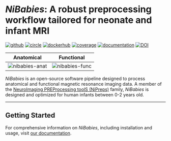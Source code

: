 # *NiBabies*: A robust preprocessing workflow tailored for neonate and infant MRI

[![github](https://github.com/nipreps/nibabies/actions/workflows/pytest.yml/badge.svg)](https://github.com/nipreps/nibabies/actions)
[![circle](https://circleci.com/gh/nipreps/nibabies/tree/master.svg?style=shield)](https://circleci.com/gh/nipreps/nibabies/tree/master)
[![dockerhub](https://img.shields.io/badge/docker-nipreps/nibabies-brightgreen.svg?logo=docker&style=flat)](https://hub.docker.com/r/nipreps/nibabies/tags/)
[![coverage](https://codecov.io/gh/nipreps/nibabies/branch/master/graph/badge.svg)](https://app.codecov.io/gh/nipreps/nibabies/branch/master)
[![documentation](https://readthedocs.org/projects/nibabies/badge/?version=latest)](https://nibabies.readthedocs.io/en/latest/)
[![DOI](https://zenodo.org/badge/264223087.svg)](https://zenodo.org/badge/latestdoi/264223087)

Anatomical | Functional
---------- | ----------
![nibabies-anat](./docs/_static/nibabies_anat.png) | ![nibabies-func](./docs/_static/nibabies_func.png)

*NiBabies* is an open-source software pipeline designed to process anatomical and functional magnetic resonance imaging data.
A member of the [NeuroImaging PREProcessing toolS (NiPreps)](https://www.nipreps.org/) family, *NiBabies* is designed and optimized for human infants between 0-2 years old.

---

## Getting Started

For comprehensive information on *NiBabies*, including installation and usage, visit [our documentation](https://nibabies.readthedocs.io/en/latest).
